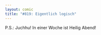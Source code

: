 ```yaml
---
layout: comic
title: "#819: Eigentlich logisch"
---
```


P.S.: Juchhu! In einer Woche ist Heilig Abend!

